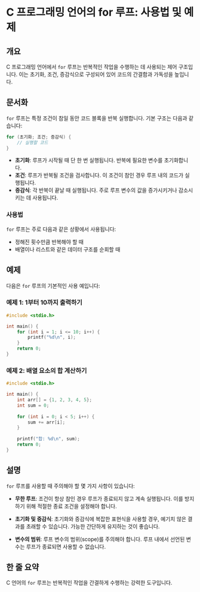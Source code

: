<!--
Meta Description: # C 프로그래밍 언어의 for 루프: 사용법 및 예제 ## 개요 C 프로그래밍 언어에서 `for` 루프는 반복적인 작업을 수행하는 데 사용되는 제어 구조입니다. 이는 초기화, 조건, 증감식으로 구성되어 있어 코드의 간결함과 가독성을 높입니다. ## 문서화 `for` ...
Meta Keywords: int, 루프는, 초기화, 루프가, 실행됩니다
-->

# C 프로그래밍 언어의 for 루프: 사용법 및 예제

## 개요
C 프로그래밍 언어에서 `for` 루프는 반복적인 작업을 수행하는 데 사용되는 제어 구조입니다. 이는 초기화, 조건, 증감식으로 구성되어 있어 코드의 간결함과 가독성을 높입니다.

## 문서화
`for` 루프는 특정 조건이 참일 동안 코드 블록을 반복 실행합니다. 기본 구조는 다음과 같습니다:

```c
for (초기화; 조건; 증감식) {
    // 실행할 코드
}
```

- **초기화**: 루프가 시작될 때 단 한 번 실행됩니다. 반복에 필요한 변수를 초기화합니다.
- **조건**: 루프가 반복될 조건을 검사합니다. 이 조건이 참인 경우 루프 내의 코드가 실행됩니다.
- **증감식**: 각 반복이 끝날 때 실행됩니다. 주로 루프 변수의 값을 증가시키거나 감소시키는 데 사용됩니다.

### 사용법
`for` 루프는 주로 다음과 같은 상황에서 사용됩니다:
- 정해진 횟수만큼 반복해야 할 때
- 배열이나 리스트와 같은 데이터 구조를 순회할 때

## 예제
다음은 `for` 루프의 기본적인 사용 예입니다:

### 예제 1: 1부터 10까지 출력하기
```c
#include <stdio.h>

int main() {
    for (int i = 1; i <= 10; i++) {
        printf("%d\n", i);
    }
    return 0;
}
```

### 예제 2: 배열 요소의 합 계산하기
```c
#include <stdio.h>

int main() {
    int arr[] = {1, 2, 3, 4, 5};
    int sum = 0;
    
    for (int i = 0; i < 5; i++) {
        sum += arr[i];
    }
    
    printf("합: %d\n", sum);
    return 0;
}
```

## 설명
`for` 루프를 사용할 때 주의해야 할 몇 가지 사항이 있습니다:

- **무한 루프**: 조건이 항상 참인 경우 루프가 종료되지 않고 계속 실행됩니다. 이를 방지하기 위해 적절한 종료 조건을 설정해야 합니다.
  
- **초기화 및 증감식**: 초기화와 증감식에 복잡한 표현식을 사용할 경우, 예기치 않은 결과를 초래할 수 있습니다. 가능한 간단하게 유지하는 것이 좋습니다.

- **변수의 범위**: 루프 변수의 범위(scope)를 주의해야 합니다. 루프 내에서 선언된 변수는 루프가 종료되면 사용할 수 없습니다.

## 한 줄 요약
C 언어의 `for` 루프는 반복적인 작업을 간결하게 수행하는 강력한 도구입니다.